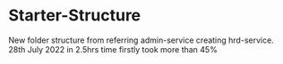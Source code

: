 # Starter-Structure
New folder structure from referring admin-service creating hrd-service.
28th July 2022 in 2.5hrs time firstly took more than 45% 